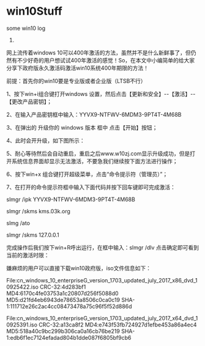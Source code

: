 # win10Stuff
some win10 log



1.
网上流传着windows 10可以400年激活的方法，虽然并不是什么新鲜事了，但仍然有不少好奇的用户想试试400年激活的感觉！So，在本文中小编简单的给大家分享下政府版永久激活码激活win10系统400年期限的方法！

前提：首先你的win10要是专业版或者企业版（LTSB不行）

1、按下win+i组合键打开windows 设置，然后点击【更新和安全】--【激活】--【更改产品密钥】；

2、在输入产品密钥框中输入：YYVX9-NTFWV-6MDM3-9PT4T-4M68B

3、在弹出的 升级你的 windows 版本 框中 点击【开始】按钮；

4、此时会开升级，如下图所示：

5、耐心等待然后会自动重启，重启之后www.w10zj.com显示升级成功，但是打开系统信息界面却显示无法激活，不要急我们继续按下面方法进行操作；

6、按下win+x 组合键打开超级菜单，点击“命令提示符（管理员）”；

7、在打开的命令提示符框中输入下面代码并按下回车键即可完成激活：

slmgr /ipk YYVX9-NTFWV-6MDM3-9PT4T-4M68B

slmgr /skms kms.03k.org

slmg /ato

slmgr /skms 127.0.0.1

完成操作后我们按下win+R呼出运行，在框中输入：slmgr /dlv 点击确定即可看到当前的激活时限：


嫌麻烦的用户可以直接下载win10政府版，iso文件信息如下：

File:cn_windows_10_enterpriseG_version_1703_updated_july_2017_x86_dvd_10925422.iso
CRC-32:4d283bf1
MD4:6170c4fe03753a1c20807d256f5088d0
MD5:d21fd4eb6943de78653a8506c0ca0c19
SHA-1:111712e26c2ac4cc08473478a75c96f5f52d886d

File:cn_windows_10_enterpriseG_version_1703_updated_july_2017_x64_dvd_10925391.iso
CRC-32:a13ca8f2
MD4:e743f53fb724927d1efbe453a86a4ec4
MD5:518a40c9bc299b306ca0a16cb76be219
SHA-1:edb6f1ec7124efadad804b1dde087f6805bf9cb6
